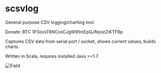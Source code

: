 # scsvlog
General purpose CSV logging/charting tool.

Donate: BTC 1P3ovsT6NCxsCJgW91mEpQJNyozZiKTFBp

Captures CSV data from serial port / socket, shows current values, builds charts.

Written in Scala, requires installed Java >=1.7.

![Field](https://raw.githubusercontent.com/tardigrade888/scsvlog/master/repo/doc/pics/scsvlog01.png)
